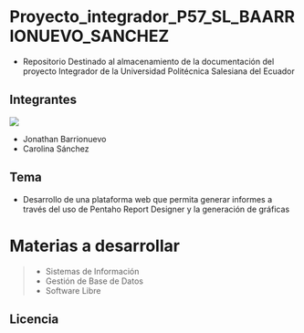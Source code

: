 # Proyecto_integrador_P57_SL_BAARRIONUEVO_SANCHEZ

* Repositorio Destinado al almacenamiento de la documentación del proyecto Integrador de la Universidad Politécnica Salesiana del Ecuador

## Integrantes

![](https://cdn.discordapp.com/attachments/787548699936030750/795749901387431976/LOGO-UPS.png)
* Jonathan Barrionuevo
* Carolina Sánchez
## Tema 
   * Desarrollo de una plataforma web que permita generar informes a través del uso de Pentaho Report Designer y la generación de gráficas
   # Materias a desarrollar
   >   * Sistemas de Información
   >   * Gestión de Base de Datos
   >   * Software Libre
 
## Licencia





